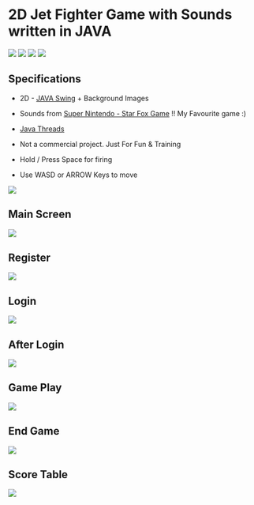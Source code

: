 # 2D Jet Fighter Game with Sounds written in JAVA

![](https://github.com/bardakcib/resources/blob/main/badges/built-with-love.svg)
![](https://github.com/bardakcib/resources/blob/main/badges/made-with-java.svg)
![](https://github.com/bardakcib/resources/blob/main/badges/Eclipse-Java-green.svg)
![](https://github.com/bardakcib/resources/blob/main/badges/java.svg)


## Specifications

* 2D - [JAVA Swing](https://www.javatpoint.com/java-swing) + Background Images
* Sounds from [Super Nintendo - Star Fox Game](https://en.wikipedia.org/wiki/Star_Fox_(1993_video_game)) !! My Favourite game :) 
* [Java Threads](https://www.w3schools.com/java/java_threads.asp)
* Not a commercial project. Just For Fun & Training


* Hold / Press Space for firing
* Use WASD or ARROW Keys to move

![](https://github.com/bardakcib/JetFigtherGame/blob/main/resources/JavaJetFighterBedo.gif)


## Main Screen
![](https://github.com/bardakcib/JetFigtherGame/blob/main/resources/MainPage.PNG)

## Register
![](https://github.com/bardakcib/JetFigtherGame/blob/main/resources/register.PNG)

## Login
![](https://github.com/bardakcib/JetFigtherGame/blob/main/resources/login.PNG)

## After Login
![](https://github.com/bardakcib/JetFigtherGame/blob/main/resources/Login%20Screen.png)

## Game Play
![](https://github.com/bardakcib/JetFigtherGame/blob/main/resources/Game.PNG)

## End Game
![](https://github.com/bardakcib/JetFigtherGame/blob/main/resources/rip.PNG)

## Score Table
![](https://github.com/bardakcib/JetFigtherGame/blob/main/resources/scoreTable.png)
